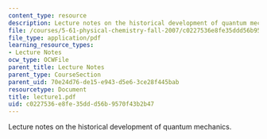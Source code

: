 ```yaml
---
content_type: resource
description: Lecture notes on the historical development of quantum mechanics.
file: /courses/5-61-physical-chemistry-fall-2007/c0227536e8fe35ddd56b9570f43b2b47_lecture1.pdf
file_type: application/pdf
learning_resource_types:
- Lecture Notes
ocw_type: OCWFile
parent_title: Lecture Notes
parent_type: CourseSection
parent_uid: 70e24d76-de15-e943-d5e6-3ce28f445bab
resourcetype: Document
title: lecture1.pdf
uid: c0227536-e8fe-35dd-d56b-9570f43b2b47
---
```

Lecture notes on the historical development of quantum mechanics.

